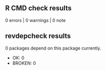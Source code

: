 ## R CMD check results

0 errors | 0 warnings | 0 note

## revdepcheck results

0 packages depend on this package currently.

* OK: 0
* BROKEN: 0
